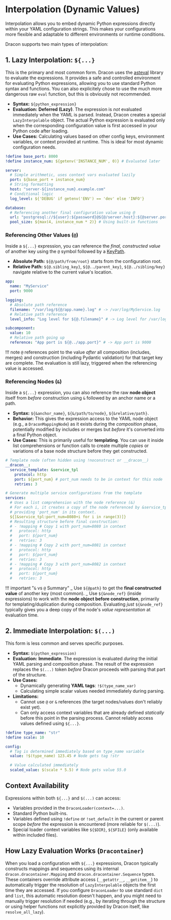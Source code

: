 # Interpolation (Dynamic Values)

Interpolation allows you to embed dynamic Python expressions directly within your YAML configuration strings. This makes your configurations more flexible and adaptable to different environments or runtime conditions.

Dracon supports two main types of interpolation:

## 1. Lazy Interpolation: `${...}`

This is the primary and most common form. Dracon uses the [asteval](https://asteval.readthedocs.io/en/latest/) library to evaluate the expressions. It provides a safe and controlled environment for evaluating Python expressions, allowing you to use standard Python syntax and functions.
You can also explicitely chose to use the much more dangerous raw `eval` function, but this is obviously not recommended.

- **Syntax:** `${python_expression}`
- **Evaluation:** **Deferred (Lazy)**. The expression is _not_ evaluated immediately when the YAML is parsed. Instead, Dracon creates a special `LazyInterpolable` object. The actual Python expression is evaluated only when the corresponding configuration value is first accessed in your Python code after loading.
- **Use Cases:** Calculating values based on other config keys, environment variables, or context provided at runtime. This is ideal for most dynamic configuration needs.

```yaml
!define base_port: 8000
!define instance_num: ${getenv('INSTANCE_NUM', 0)} # Evaluated later

server:
  # Simple arithmetic, uses context vars evaluated lazily
  port: ${base_port + instance_num}
  # String formatting
  host: "server-${instance_num}.example.com"
  # Conditional logic
  log_level: ${'DEBUG' if getenv('ENV') == 'dev' else 'INFO'}

database:
  # Referencing another final configuration value using @
  url: "postgresql://${user}:${password}@${@/server.host}:${@server.port}/main_db"
  pool_size: ${max(4, instance_num * 2)} # Using built-in functions
```

### Referencing Other Values (`@`)

Inside a `${...}` expression, you can reference the _final, constructed value_ of another key using the `@` symbol followed by a [KeyPath](keypaths.md).

- **Absolute Path:** `${@/path/from/root}` starts from the configuration root.
- **Relative Path:** `${@.sibling_key}`, `${@../parent_key}`, `${@../sibling/key}` navigate relative to the current value's location.

```yaml
app:
  name: "MyService"
  port: 9000

logging:
  # Absolute path reference
  filename: "/var/log/${@/app.name}.log" # -> /var/log/MyService.log
  # Relative path reference
  level_info: "Log level for ${@.filename}" # -> Log level for /var/log/MyService.log

subcomponent:
  value: 10
  # Relative path going up
  reference: "App port is ${@../app.port}" # -> App port is 9000
```

!!! note
`@` references point to the value _after_ all composition (includes, merges) and construction (including Pydantic validation) for that target key are complete. The evaluation is still lazy, triggered when the referencing value is accessed.

### Referencing Nodes (`&`)

Inside a `${...}` expression, you can also reference the raw **node object** itself from _before_ construction using `&` followed by an anchor name or a path.

- **Syntax:** `${&anchor_name}`, `${&/path/to/node}`, `${&relative/path}`.
- **Behavior:** This gives the expression access to the YAML node object (e.g., a `DraconMappingNode`) as it exists during the _composition_ phase, potentially modified by includes or merges but _before_ it's converted into a final Python object.
- **Use Cases:** This is primarily useful for **templating**. You can use it inside list comprehensions or function calls to create multiple _copies_ or variations of a base node structure before they get constructed.

```yaml
# Template node (often hidden using !noconstruct or __dracon__)
__dracon__:
  service_template: &service_tpl
    protocol: http
    port: ${port_num} # port_num needs to be in context for this node
    retries: 3

# Generate multiple service configurations from the template
services:
  # Uses a list comprehension with the node reference (&)
  # For each i, it creates a copy of the node referenced by &service_tpl,
  # providing 'port_num' in its context.
  ${[&service_tpl:port_num=8080+i for i in range(3)]}
  # Resulting structure before final construction:
  # - !mapping # Copy 1 with port_num=8080 in context
  #   protocol: http
  #   port: ${port_num}
  #   retries: 3
  # - !mapping # Copy 2 with port_num=8081 in context
  #   protocol: http
  #   port: ${port_num}
  #   retries: 3
  # - !mapping # Copy 3 with port_num=8082 in context
  #   protocol: http
  #   port: ${port_num}
  #   retries: 3
```

!!! important "`&` vs `@` Summary"
_ Use `${@path}` to get the **final constructed value** of another key (most common).
_ Use `${&node_ref}` (inside expressions) to work with the **node object before construction**, primarily for templating/duplication during composition. Evaluating _just_ `${&node_ref}` typically gives you a deep copy of the node's _value representation_ at evaluation time.

## 2. Immediate Interpolation: `$(...)`

This form is less common and serves specific purposes.

- **Syntax:** `$(python_expression)`
- **Evaluation:** **Immediate**. The expression is evaluated _during_ the initial YAML parsing and composition phase. The result of the expression replaces the `$(...)` token _before_ Dracon proceeds with parsing that part of the structure.
- **Use Cases:**
  - Dynamically generating **YAML tags**: `!$(type_name_var)`
  - Calculating simple scalar values needed immediately during parsing.
- **Limitations:**
  - Cannot use `@` or `&` references (the target nodes/values don't reliably exist yet).
  - Can only access context variables that are already defined _statically_ before this point in the parsing process. Cannot reliably access values defined using `${...}`.

```yaml
!define type_name: "str"
!define scale: 10

config:
  # Tag is determined immediately based on type_name variable
  value: !$(type_name) 123.45 # Node gets tag !str

  # Value calculated immediately
  scaled_value: $(scale * 5.5) # Node gets value 55.0
```

## Context Availability

Expressions within both `${...}` and `$(...)` can access:

- Variables provided in the `DraconLoader(context=...)`.
- Standard Python built-ins.
- Variables defined using `!define` or `!set_default` in the current or parent scope _before_ the expression is encountered (more reliable for `$(...)`).
- Special loader context variables like `${$DIR}`, `${$FILE}` (only available within included files).

## How Lazy Evaluation Works (`Dracontainer`)

When you load a configuration with `${...}` expressions, Dracon typically constructs mappings and sequences using its internal `dracon.dracontainer.Mapping` and `dracon.dracontainer.Sequence` types. These containers override attribute access (`__getattr__`, `__getitem__`) to automatically trigger the resolution of `LazyInterpolable` objects the first time they are accessed. If you configure `DraconLoader` to use standard `dict` and `list`, this automatic resolution doesn't happen, and you might need to manually trigger resolution if needed (e.g., by iterating through the structure or using helper functions not explicitly provided by Dracon itself, like `resolve_all_lazy`).
